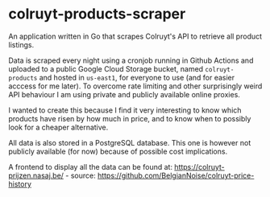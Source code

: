 # colruyt-products-scraper

An application written in Go that scrapes Colruyt's API to retrieve all product listings.

Data is scraped every night using a cronjob running in Github Actions and uploaded to a public Google Cloud Storage bucket, named `colruyt-products` and hosted in `us-east1`, for everyone to use (and for easier acccess for me later).
To overcome rate limiting and other surprisingly weird API behaviour I am using private and publicly available online proxies.

I wanted to create this because I find it very interesting to know which products have risen by how much in price, and to know when to possibly look for a cheaper alternative.

All data is also stored in a PostgreSQL database. This one is however not publicly available (for now) because of possible cost implications.

A frontend to display all the data can be found at: https://colruyt-prijzen.nasaj.be/ - source: https://github.com/BelgianNoise/colruyt-price-history
